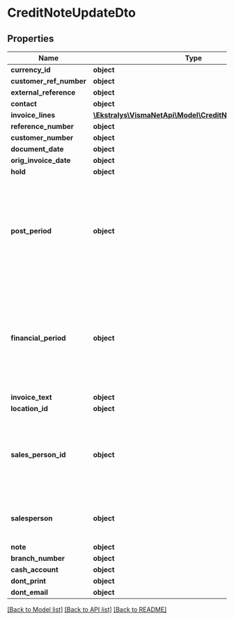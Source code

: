# CreditNoteUpdateDto

## Properties
Name | Type | Description | Notes
------------ | ------------- | ------------- | -------------
**currency_id** | **object** |  | [optional] 
**customer_ref_number** | **object** |  | [optional] 
**external_reference** | **object** |  | [optional] 
**contact** | **object** |  | [optional] 
**invoice_lines** | [**\Ekstralys\VismaNetApi\Model\CreditNoteLineUpdateDto[]**](CreditNoteLineUpdateDto.md) |  | [optional] 
**reference_number** | **object** |  | [optional] 
**customer_number** | **object** |  | [optional] 
**document_date** | **object** |  | [optional] 
**orig_invoice_date** | **object** |  | [optional] 
**hold** | **object** |  | [optional] 
**post_period** | **object** | The financial period to which the transactions recorded in the document should be posted. Use the format MMYYYY. | [optional] 
**financial_period** | **object** | The financial period to which the transactions recorded in the document should be posted. Use the format YYYYMM. | [optional] 
**invoice_text** | **object** |  | [optional] 
**location_id** | **object** |  | [optional] 
**sales_person_id** | **object** | The field is deprecated for customer document endpoints, please use Salesperson instead | [optional] 
**salesperson** | **object** | The identifier of the salesperson involved. | [optional] 
**note** | **object** |  | [optional] 
**branch_number** | **object** |  | [optional] 
**cash_account** | **object** |  | [optional] 
**dont_print** | **object** |  | [optional] 
**dont_email** | **object** |  | [optional] 

[[Back to Model list]](../README.md#documentation-for-models) [[Back to API list]](../README.md#documentation-for-api-endpoints) [[Back to README]](../README.md)


